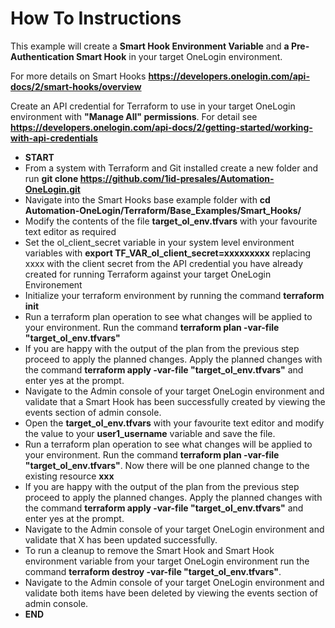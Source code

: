 # How To Instructions

This example will create a **Smart Hook Environment Variable** and **a Pre-Authentication Smart Hook** in your target OneLogin environment. <br>

For more details on Smart Hooks **https://developers.onelogin.com/api-docs/2/smart-hooks/overview** <br>

Create an API credential for Terraform to use in your target OneLogin environment with **"Manage All" permissions**. For detail see **https://developers.onelogin.com/api-docs/2/getting-started/working-with-api-credentials** 

- **START**
- From a system with Terraform and Git installed create a new folder and run **git clone https://github.com/1id-presales/Automation-OneLogin.git**
- Navigate into the Smart Hooks base example folder with **cd Automation-OneLogin/Terraform/Base_Examples/Smart_Hooks/**
- Modify the contents of the file **target_ol_env.tfvars** with your favourite text editor as required
- Set the ol_client_secret variable in your system level environment variables with **export TF_VAR_ol_client_secret=xxxxxxxxx** replacing xxxx with the client secret from the API credential you have already created for running Terraform against your target OneLogin Environement
- Initialize your terraform environment by running the command **terraform init**
- Run a terraform plan operation to see what changes will be applied to your environment. Run the command **terraform plan -var-file "target_ol_env.tfvars"**
- If you are happy with the output of the plan from the previous step proceed to apply the planned changes. Apply the planned changes with the command **terraform apply -var-file "target_ol_env.tfvars"** and enter yes at the prompt.
- Navigate to the Admin console of your target OneLogin environment and validate that a Smart Hook has been successfully created by viewing the events section of admin console.
- Open the **target_ol_env.tfvars** with your favourite text editor and modify the value to your **user1_username** variable and save the file.
- Run a terraform plan operation to see what changes will be applied to your environment. Run the command **terraform plan -var-file "target_ol_env.tfvars"**. Now there will be one planned change to the existing resource **xxx** 
- If you are happy with the output of the plan from the previous step proceed to apply the planned changes. Apply the planned changes with the command **terraform apply -var-file "target_ol_env.tfvars"** and enter yes at the prompt.
- Navigate to the Admin console of your target OneLogin environment and validate that X has been updated successfully.
- To run a cleanup to remove the Smart Hook and Smart Hook environment variable from your target OneLogin environment run the command **terraform destroy -var-file "target_ol_env.tfvars"**.
- Navigate to the Admin console of your target OneLogin environment and validate both items have been deleted by viewing the events section of admin console.
- **END**
